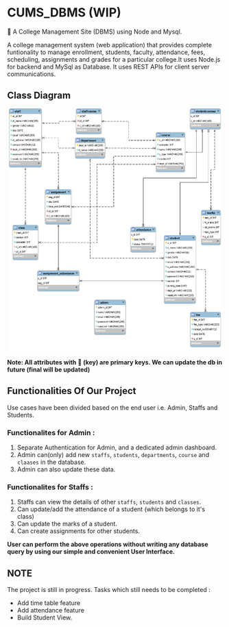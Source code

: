 # CUMS_DBMS (WIP)
🏰 A College Management Site (DBMS) using Node and Mysql.

A college management system (web application) that provides complete funtionality to manage enrollment, students, faculty, attendance, fees, scheduling,
assignments and grades for a particular college.It uses Node.js for backend and MySql as Database. It uses REST APIs for client server communications.


## Class Diagram

![documents/cms_db.png](documents/cms_db.png)

__Note: All attributes with :key: (key) are primary keys. We can update the db in future (final will be updated)__


## Functionalities Of Our Project

Use cases have been divided based on the end user i.e. Admin, Staffs and Students.

### Functionalites for Admin :
1. Separate Authentication for Admin, and a dedicated admin dashboard.
2. Admin can(only) add new `staffs`, `students`, `departments`, `course` and `claases` in the database.
3. Admin can also update these data.

### Functionalites for Staffs :
1. Staffs can view the details of other `staffs`, `students` and `classes`.
2. Can update/add the attendance of a student (which belongs to it's class)
3. Can update the marks of a student. 
4. Can create assignments for other students.

**User can perform the above operations without writing any database query by using our simple and convenient User Interface.**


## NOTE

The project is still in progress. Tasks which still needs to be completed :
- Add time table feature
- Add attendance feature
- Build Student View.



